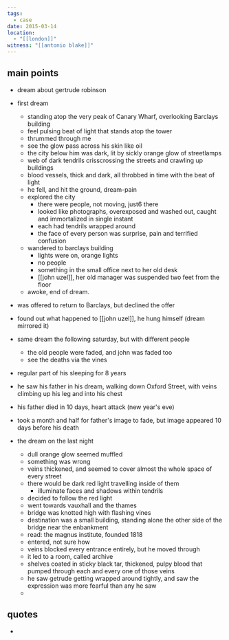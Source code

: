 ```yaml
---
tags:
  - case
date: 2015-03-14
location:
  - "[[london]]"
witness: "[[antonio blake]]"
---
```

## main points
- dream about gertrude robinson
- first dream
	- standing atop the very peak of Canary Wharf, overlooking Barclays building
	- feel pulsing beat of light that stands atop the tower
	- thrummed through me
	- see the glow pass across his skin like oil
	- the city below him was dark, lit by sickly orange glow of streetlamps
	- web of dark tendrils crisscrossing the streets and crawling up buildings
	- blood vessels, thick and dark, all throbbed in time with the beat of light
	- he fell, and hit the ground, dream-pain
	- explored the city
		- there were people, not moving, just6 there
		- looked like photographs, overexposed and washed out, caught and immortalized in single instant
		- each had tendrils wrapped around
		- the face of every person was surprise, pain and terrified confusion
	- wandered to barclays building
		- lights were on, orange lights
		- no people
		- something in the small office next to her old desk
		- [[john uzel]], her old manager was suspended two feet from the floor
	- awoke, end of dream.

- was offered to return to Barclays, but declined the offer
- found out what happened to [[john uzel]], he hung himself (dream mirrored it)

- same dream the following saturday, but with different people
	- the old people were faded, and john was faded too
	- see the deaths via the vines

- regular part of his sleeping for 8 years
- he saw his father in his dream, walking down Oxford Street, with veins climbing up his leg and into his chest
- his father died in 10 days, heart attack (new year's eve)
- took a month and half for father's image to fade, but image appeared 10 days before his death

- the dream on the last night
	- dull orange glow seemed muffled
	- something was wrong
	- veins thickened, and seemed to cover almost the whole space of every street
	- there would be dark red light travelling inside of them
		- illuminate faces and shadows within tendrils
	- decided to follow the red light
	- went towards vauxhall and the thames
	- bridge was knotted high with flashing vines
	- destination was a small building, standing alone the other side of the bridge near the enbankment
	- read: the magnus institute, founded 1818
	- entered, not sure how
	- veins blocked every entrance entirely, but he moved through
	- it led to a room, called archive
	- shelves coated in sticky black tar, thickened, pulpy blood that pumped through each and every one of those veins
	- he saw getrude getting wrapped around tightly, and saw the expression was more fearful than any he saw
	- 

## quotes
- 